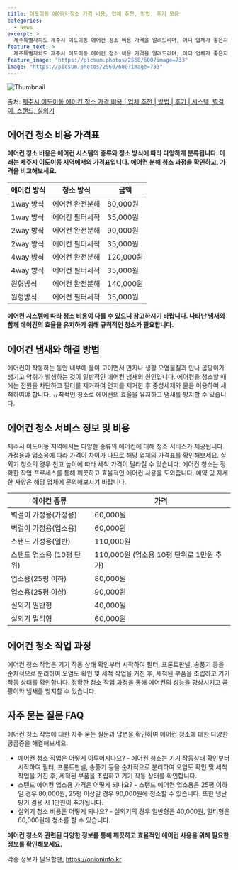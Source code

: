 ```yaml
---
title: 이도이동 에어컨 청소 가격 비용, 업체 추천, 방법, 후기 모음
categories:
  - News
excerpt: >
  제주특별자치도 제주시 이도이동 에어컨 청소 비용 가격을 알려드리며, 어디 업체가 좋은지 후기를 통해 알아보겠습니다. 현재 글에서는 시스템, 벽걸이, 스탠드, 실외기 각각에 대해 청소 비용이 나와 있으니 참고하시면 되겠습니다. 에어컨 분해 청소 방법 보기 👈 클릭셀프 에어컨 청소 방법 보기👈 클릭제주시 이도이동 에어컨 청소 비용시스템에어컨 방식클리닝방식금액1way 방식에어컨 완전분해80,000원1way 방식에어컨 필터세척35,000원2way 방식에어컨 완전분해90,000원2way 방식에어컨 필터세척35,000원4way 방식에어컨 완전분해120,000원4way 방식에어컨 필터세척35,000원원형방식에어컨 완전분해140,000원원형방식에어컨 필터세척35,000원에어컨 청소 견적 샘플 보기 👈 클릭에어컨 냄새의..
feature_text: >
  제주특별자치도 제주시 이도이동 에어컨 청소 비용 가격을 알려드리며, 어디 업체가 좋은지 후기를 통해 알아보겠습니다. 현재 글에서는 시스템, 벽걸이, 스탠드, 실외기 각각에 대해 청소 비용이 나와 있으니 참고하시면 되겠습니다. 에어컨 분해 청소 방법 보기 👈 클릭셀프 에어컨 청소 방법 보기👈 클릭제주시 이도이동 에어컨 청소 비용시스템에어컨 방식클리닝방식금액1way 방식에어컨 완전분해80,000원1way 방식에어컨 필터세척35,000원2way 방식에어컨 완전분해90,000원2way 방식에어컨 필터세척35,000원4way 방식에어컨 완전분해120,000원4way 방식에어컨 필터세척35,000원원형방식에어컨 완전분해140,000원원형방식에어컨 필터세척35,000원에어컨 청소 견적 샘플 보기 👈 클릭에어컨 냄새의..
feature_image: "https://picsum.photos/2560/600?image=733"
image: "https://picsum.photos/2560/600?image=733"
---
```


![Thumbnail](https://img1.daumcdn.net/thumb/R800x0/?scode=mtistory2&fname=https%3A%2F%2Fblog.kakaocdn.net%2Fdn%2FboHdtn%2FbtsHvZ0AM4f%2FKcrFDkA7U74iZIGk35zv21%2Fimg.webp)

<p>출처: <a href="https://onioninfo.kr/entry/%EC%A0%9C%EC%A3%BC%EC%8B%9C-%EC%9D%B4%EB%8F%84%EC%9D%B4%EB%8F%99-%EC%97%90%EC%96%B4%EC%BB%A8-%EC%B2%AD%EC%86%8C-%EA%B0%80%EA%B2%A9-%EB%B9%84%EC%9A%A9-%EC%97%85%EC%B2%B4-%EC%B6%94%EC%B2%9C-%EB%B0%A9%EB%B2%95-%ED%9B%84%EA%B8%B0-%EC%8B%9C%EC%8A%A4%ED%85%9C-%EB%B2%BD%EA%B1%B8%EC%9D%B4-%EC%8A%A4%ED%83%A0%EB%93%9C-%EC%8B%A4%EC%99%B8%EA%B8%B0" rel="dofollow">제주시 이도이동 에어컨 청소 가격 비용 | 업체 추천 | 방법 | 후기 | 시스템, 벽걸이, 스탠드, 실외기</a> </p>

## 에어컨 청소 비용 가격표

**에어컨 청소 비용은 에어컨 시스템의 종류와 청소 방식에 따라 다양하게 분류됩니다. 아래는 제주시 이도이동 지역에서의 가격표입니다. 에어컨
분해 청소 과정을 확인하고, 가격을 비교해보세요.**

에어컨 방식 | 청소 방식 | 금액  
---|---|---  
1way 방식 | 에어컨 완전분해 | 80,000원  
1way 방식 | 에어컨 필터세척 | 35,000원  
2way 방식 | 에어컨 완전분해 | 90,000원  
2way 방식 | 에어컨 필터세척 | 35,000원  
4way 방식 | 에어컨 완전분해 | 120,000원  
4way 방식 | 에어컨 필터세척 | 35,000원  
원형방식 | 에어컨 완전분해 | 140,000원  
원형방식 | 에어컨 필터세척 | 35,000원  
  
**에어컨 시스템에 따라 청소 비용이 다를 수 있으니 참고하시기 바랍니다. 나타난 냄새와 함께 에어컨의 효율을 유지하기 위해 규칙적인 청소가
필요합니다.**

## 에어컨 냄새와 해결 방법

에어컨이 작동하는 동안 내부에 물이 고이면서 먼지나 생활 오염물질과 만나 곰팡이가 생기고 악취가 발생하는 것이 일반적인 에어컨 냄새의
원인입니다. 에어컨을 청소할 때에는 전원을 차단하고 필터를 제거하여 먼지를 제거한 후 중성세제와 물을 이용하여 세척하여야 합니다. 규칙적인
청소로 에어컨의 효율을 유지하고 냄새를 방지할 수 있습니다.

## 에어컨 청소 서비스 정보 및 비용

제주시 이도이동 지역에서는 다양한 종류의 에어컨에 대해 청소 서비스가 제공됩니다. 가정용과 업소용에 따라 가격이 차이가 나므로 해당 업체의
가격표를 확인해보세요. 실외기 청소의 경우 천고 높이에 따라 세척 가격이 달라질 수 있습니다. 에어컨 청소는 정확한 작업 프로세스를 통해
깨끗하고 효율적인 에어컨 사용을 도와줍니다. 예약 및 자세한 사항은 해당 업체에 문의해보시기 바랍니다.

에어컨 종류 | 가격  
---|---  
벽걸이 가정용(가정용) | 60,000원  
벽걸이 가정용(업소용) | 60,000원  
스탠드 가정용(일반) | 110,000원  
스탠드 업소용 (10평 단위) | 110,000원 (업소용 10평 단위로 1만원 추가)  
업소용(25평 이하) | 80,000원  
업소용(25평 이상) | 90,000원  
실외기 일반형 | 40,000원  
실외기 멀티형 | 60,000원  
  
## 에어컨 청소 작업 과정

에어컨 청소 작업은 기기 작동 상태 확인부터 시작하여 필터, 프론트판넬, 송풍기 등을 순차적으로 분리하여 오염도 확인 및 세척 작업을 거친
후, 세척된 부품을 조립하고 기기 작동 상태를 확인합니다. 정확한 청소 작업 과정을 통해 에어컨의 성능을 향상시키고 곰팡이와 냄새를 방지할
수 있습니다.

## 자주 묻는 질문 FAQ

에어컨 청소 작업에 대한 자주 묻는 질문과 답변을 확인하여 에어컨 청소에 대한 다양한 궁금증을 해결해보세요.

  * 에어컨 청소 작업은 어떻게 이루어지나요? - 에어컨 청소는 기기 작동상태 확인부터 시작하여 필터, 프론트판넬, 송풍기 등을 순차적으로 분리하여 오염도 확인 및 세척 작업을 거친 후, 세척된 부품을 조립하고 기기 작동 상태를 확인합니다.
  * 스탠드 에어컨 업소용 가격은 어떻게 되나요? - 스탠드 에어컨 업소용은 25평 이하일 경우 80,000원, 25평 이상일 경우 90,000원에 청소할 수 있습니다. 또한 냉난방기 겸용 시 1만원이 추가됩니다.
  * 실외기 청소 비용은 어떻게 되나요? - 실외기의 경우 일반형은 40,000원, 멀티형은 60,000원에 청소를 할 수 있습니다.

**에어컨 청소와 관련된 다양한 정보를 통해 깨끗하고 효율적인 에어컨 사용을 위해 필요한 정보를 확인해보세요.**

 

각종 정보가 필요할땐, <a href="https://onioninfo.kr" rel="dofollow">https://onioninfo.kr</a>


